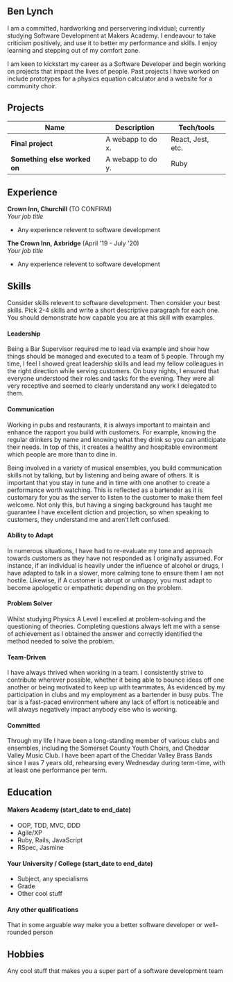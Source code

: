 ## Ben Lynch

I am a committed, hardworking and perservering individual; currently studying Software Development at Makers Academy. I endeavour to take criticism positively, and use it to better my performance and skills. I enjoy learning and stepping out of my comfort zone. 

I am keen to kickstart my career as a Software Developer and begin working on projects that impact the lives of people. Past projects I have worked on include prototypes for a physics equation calculator and a website for a community choir.

## Projects

| Name                         | Description       | Tech/tools        |
| ---------------------------- | ----------------- | ----------------- |
| **Final project**            | A webapp to do x. | React, Jest, etc. |
| **Something else worked on** | A webapp to do y. | Ruby              |

## Experience

**Crown Inn, Churchill** (TO CONFIRM)  
_Your job title_

- Any experience relevent to software development

**The Crown Inn, Axbridge** (April '19 - July '20)  
_Your job title_

- Any experience relevent to software development

## Skills

Consider skills relevent to software development. Then consider your best skills. Pick 2-4 skills and write a short descriptive paragraph for each one. You should demonstrate how capable you are at this skill with examples.

#### Leadership

Being a Bar Supervisor required me to lead via example and show how things should be managed and executed to a team of 5 people. Through my time, I feel I showed great leadership skills and lead my fellow colleagues in the right direction while serving customers. On busy nights, I ensured that everyone understood their roles and tasks for the evening. They were all very receptive and seemed to clearly understand any work I delegated to them.


#### Communication

Working in pubs and restaurants, it is always important to maintain and enhance the rapport you build with customers. For example, knowing the regular drinkers by name and knowing what they drink so you can anticipate their needs. In top of this, it creates a healthy and hospitable environment which people are more than to dine in.

Being involved in a variety of musical ensembles, you build communication skills not by talking, but by listening and being aware of others. It is important that you stay in tune and in time with one another to create a performance worth watching. This is reflected as a bartender as it is customary for you as the server to listen to the customer to make them feel welcome. Not only this, but having a singing background has taught me guarantee I have excellent diction and projection, so when speaking to customers, they understand me and aren’t left confused.


#### Ability to Adapt

In numerous situations, I have had to re-evaluate my tone and approach towards customers as they have not responded as I originally assumed. For instance, if an individual is heavily under the influence of alcohol or drugs, I have adapted to talk in a slower, more calming tone to ensure them I am not hostile. Likewise, if A customer is abrupt or unhappy, you must adapt to become apologetic or empathetic depending on the problem.


#### Problem Solver

Whilst studying Physics A Level I excelled at problem-solving and the questioning of theories. Completing questions always left me with a sense of achievement as I obtained the answer and correctly identified the method needed to solve the problem.

#### Team-Driven

I have always thrived when working in a team. I consistently strive to contribute wherever possible, whether it being able to bounce ideas off one another or being motivated to keep up with teammates, As evidenced by my participation in clubs and my employment as a bartender in busy pubs. The bar is a fast-paced environment where any lack of effort is noticeable and will always negatively impact anybody else who is working.

#### Committed

Through my life I have been a long-standing member of various clubs and ensembles, including the Somerset County Youth Choirs, and Cheddar Valley Music Club. I have been apart of the Cheddar Valley Brass Bands since I was 7 years old, rehearsing every Wednesday during term-time, with at least one performance per term.




## Education

#### Makers Academy (start_date to end_date)

- OOP, TDD, MVC, DDD
- Agile/XP
- Ruby, Rails, JavaScript
- RSpec, Jasmine

#### Your University / College (start_date to end_date)

- Subject, any specialisms
- Grade
- Other cool stuff

#### Any other qualifications

That in some arguable way make you a better software developer or well-rounded person

## Hobbies

Any cool stuff that makes you a super part of a software development team
